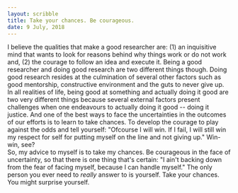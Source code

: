 ```yaml
---
layout: scribble
title: Take your chances. Be courageous.
date: 9 July, 2018
---
```


I believe the qualities that make a good researcher are: (1) an inquisitive mind that wants to look for reasons behind why things work or do not work and, (2) the courage to follow an idea and execute it. Being a good researcher and doing good research are two different things though. Doing good research resides at the culmination of several other factors such as good mentorship, constructive environment and the guts to never give up.  
In all realities of life, being good at something and actually doing it good are two very different things because several external factors present challenges when one endeavours to actually doing it good -- doing it justice. And one of the best ways to face the uncertainties in the outcomes of our efforts is to learn to take chances. To develop the courage to play against the odds and tell yourself: "Ofcourse I will win. If I fail, I will still win my respect for self for putting myself on the line and not giving up." Win-win, see?  
So, my advice to myself is to take my chances. Be courageous in the face of uncertainty, so that there is one thing that's certain: "I ain't backing down from the fear of facing myself, because I can handle myself." The only person you ever need to _really_ answer to is yourself. Take your chances. You might surprise yourself.